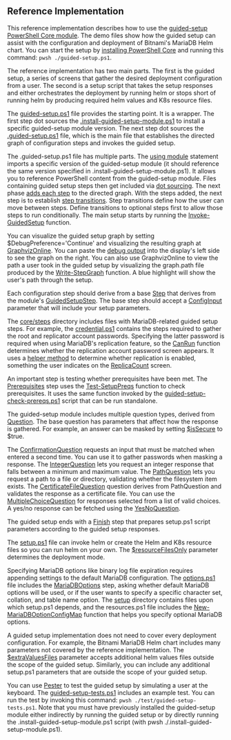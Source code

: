 ## Reference Implementation

This reference implementation describes how to use the [guided-setup PowerShell Core module](https://www.powershellgallery.com/packages?q=guided-setup). The demo files show how the guided setup can assist with the configuration and deployment of Bitnami's MariaDB Helm chart. You can start the setup by [installing PowerShell Core](https://docs.microsoft.com/en-us/powershell/scripting/install/installing-powershell) and running this command: `pwsh ./guided-setup.ps1`.

The reference implementation has two main parts. The first is the guided setup, a series of screens that gather the desired deployment configuration from a user. The second is a setup script that takes the setup responses and either orchestrates the deployment by running helm or stops short of running helm by producing required helm values and K8s resource files.

The [guided-setup.ps1](guided-setup.ps1) file provides the starting point. It is a wrapper. The first step dot sources the [.install-guided-setup-module.ps1](.install-guided-setup-module.ps1) to install a specific guided-setup module version. The next step dot sources the [.guided-setup.ps1](.guided-setup.ps1) file, which is the main file that establishes the directed graph of configuration steps and invokes the guided setup.

The .guided-setup.ps1 file has multiple parts. The [using module](.guided-setup.ps1#L8) statement imports a specific version of the guided-setup module (it should reference the same version specified in .install-guided-setup-module.ps1). It allows you to reference PowerShell content from the guided-setup module. Files containing guided setup steps then get included via [dot sourcing](.guided-setup.ps1#L34). The next phase [adds each step](.guided-setup.ps1#L53) to the directed graph. With the steps added, the next step is to establish [step transitions](.guided-setup.ps1#L56). Step transitions define how the user can move between steps. Define transitions to optional steps first to allow those steps to run conditionally. The main setup starts by running the [Invoke-GuidedSetup](.guided-setup.ps1#L84) function.

You can visualize the guided setup graph by setting $DebugPreference='Continue' and visualizing the resulting graph at [GraphvizOnline](https://dreampuf.github.io/GraphvizOnline). You can paste the [debug output](.guided-setup.ps1#L78) into the display's left side to see the graph on the right. You can also use GraphvizOnline to view the path a user took in the guided setup by visualizing the graph.path file produced by the [Write-StepGraph](.guided-setup.ps1#L86) function. A blue highlight will show the user's path through the setup.

Each configuration step should derive from a base [Step](core/steps/step.ps1) that derives from the module's [GuidedSetupStep](../guided-setup.psm1#L873). The base step should accept a [ConfigInput](core/steps/config.ps1) parameter that will include your setup parameters.

The [core/steps](core/steps) directory includes files with MariaDB-related guided setup steps. For example, the [credential.ps1](core/steps/credential.ps1) contains the steps required to gather the root and replicator account passwords. Specifying the latter password is required when using MariaDB's replication feature, so the [CanRun](core/steps/credential.ps1#L70) function determines whether the replication account password screen appears. It uses a [helper method](core/steps/config.ps1#L28) to determine whether replication is enabled, something the user indicates on the [ReplicaCount](core/steps/replication.ps1) screen.

An important step is testing whether prerequisites have been met. The [Prerequisites](core/steps/prereq.ps1#L1) step uses the [Test-SetupPreqs](core/setup/prereqs.ps1#L1) function to check prerequisites. It uses the same function invoked by the [guided-setup-check-prereqs.ps1](guided-setup-check-prereqs.ps1) script that can be run standalone.

The guided-setup module includes multiple question types, derived from [Question](../guided-setup.psm1#L604). The base question has parameters that affect how the response is gathered. For example, an answer can be masked by setting [$isSecure](../guided-setup.psm1#L612) to $true.

The [ConfirmationQuestion](../guided-setup.psm1#L675) requests an input that must be matched when entered a second time. You can use it to gather passwords when masking a response. The [IntegerQuestion](../guided-setup.psm1#L708) lets you request an integer response that falls between a minimum and maximum value. The [PathQuestion](../guided-setup.psm1#L755) lets you request a path to a file or directory, validating whether the filesystem item exists. The [CertificateFileQuestion](../guided-setup.psm1#L790) question derives from PathQuestion and validates the response as a certificate file. You can use the [MultipleChoiceQuestion](../guided-setup.psm1#L843) for responses selected from a list of valid choices. A yes/no response can be fetched using the [YesNoQuestion](../guided-setup.psm1#L865).

The guided setup ends with a [Finish](core/steps/summary.ps1#L16) step that prepares setup.ps1 script parameters according to the guided setup responses.

The [setup.ps1](core/setup.ps1) file can invoke helm or create the Helm and K8s resource files so you can run helm on your own. The [$resourceFilesOnly](core/setup.ps1#L32) parameter determines the deployment mode.

Specifying MariaDB options like binary log file expiration requires appending settings to the default MariaDB configuration. The [options.ps1](core/steps/options.ps1) file includes the [MariaDBOptions](core/steps/options.ps1#L1) step, asking whether default MariaDB options will be used, or if the user wants to specify a specific character set, collation, and table name option. The [setup](core/setup) directory contains files upon which setup.ps1 depends, and the resources.ps1 file includes the [New-MariaDBOptionConfigMap](core/setup/resources.ps1#L27) function that helps you specify optional MariaDB options.

A guided setup implementation does not need to cover every deployment configuration. For example, the Bitnami MariaDB Helm chart includes many parameters not covered by the reference implementation. The [$extraValuesFiles](core/setup.ps1#L26) parameter accepts additional helm values files outside the scope of the guided setup. Similarly, you can include any additional setup.ps1 parameters that are outside the scope of your guided setup.

You can use [Pester](https://pester.dev/) to test the guided setup by simulating a user at the keyboard. The [guided-setup-tests.ps1](test/guided-setup-tests.ps1) includes an example test. You can run the test by invoking this command: `pwsh ./test/guided-setup-tests.ps1`. Note that you must have previously installed the guided-setup module either indirectly by running the guided setup or by directly running the .install-guided-setup-module.ps1 script (with pwsh ./.install-guided-setup-module.ps1).
